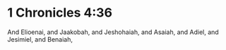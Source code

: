 # 1 Chronicles 4:36

And Elioenai, and Jaakobah, and Jeshohaiah, and Asaiah, and Adiel, and Jesimiel, and Benaiah,